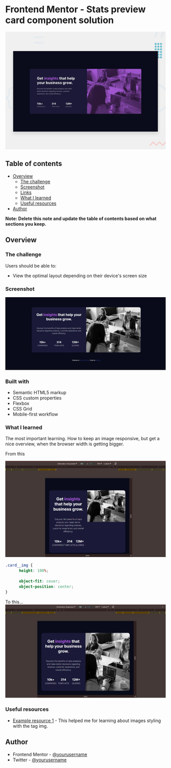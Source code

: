 # Frontend Mentor - Stats preview card component solution


![Design preview for the Stats preview card component coding challenge](./design/desktop-preview.jpg)

## Table of contents

- [Overview](#overview)
  - [The challenge](#the-challenge)
  - [Screenshot](#screenshot)
  - [Links](#links)
  - [What I learned](#what-i-learned)
  - [Useful resources](#useful-resources)
- [Author](#author)

**Note: Delete this note and update the table of contents based on what sections you keep.**

## Overview

### The challenge

Users should be able to:

- View the optimal layout depending on their device's screen size

### Screenshot

![Design preview for the Stats preview card component coding challenge](./images/solution.jpg)


### Built with

- Semantic HTML5 markup
- CSS custom properties
- Flexbox
- CSS Grid
- Mobile-first workflow


### What I learned

The most important learning. How to keep an image responsive, but get
a nice overview, when the browser width is getting bigger.

From this

![Design preview for the Stats preview card component coding challenge](./images/issues.jpg)

```css
.card__img {
      height: 100%;

      object-fit: cover;
      object-position: center;
}
```

To this...
![Design preview for the Stats preview card component coding challenge](./images/solved.jpg)


### Useful resources

- [Example resource 1](https://moderncss.dev/css-only-full-width-responsive-images-2-ways/) - This helped me for learning about images styling with the tag img.

## Author

- Frontend Mentor - [@yourusername](https://www.frontendmentor.io/profile/Valeryio)
- Twitter - [@yourusername](https://twitter.com/DoumFifa56826)

